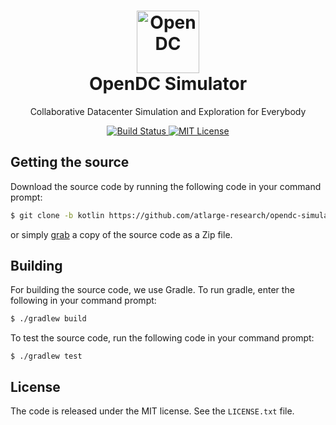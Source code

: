 <h1 align="center">
  <a href="http://opendc.org/">
    <img src="misc/artwork/logo.png" width="100" alt="OpenDC">
  </a>
  <br>
  OpenDC Simulator
</h1>
<p align="center">
Collaborative Datacenter Simulation and Exploration for Everybody
</p>
<p align="center">
	<a href="https://travis-ci.org/atlarge-research/opendc-simulator">
		<img src="https://travis-ci.org/atlarge-research/opendc-simulator.svg?branch=master" alt="Build Status">
	</a>
	<a href="https://opensource.org/licenses/MIT">
	    <img src="https://img.shields.io/badge/License-MIT-yellow.svg" alt="MIT License">
	</a>
</p>

## Getting the source
Download the source code by running the following code in your command prompt:
```sh
$ git clone -b kotlin https://github.com/atlarge-research/opendc-simulator.git
```
or simply [grab](https://github.com/atlarge-research/opendc-simulator/archive/kotlin.zip) a copy of the source code as a Zip file.

## Building
For building the source code, we use Gradle. To run gradle, enter the following in your command prompt:
```sh
$ ./gradlew build
```
To test the source code, run the following code in your command prompt:
```
$ ./gradlew test
```

## License
The code is released under the MIT license. See the `LICENSE.txt` file.
